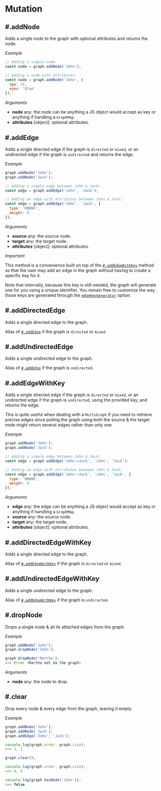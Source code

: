 # Mutation

## #.addNode

Adds a single node to the graph with optional attributes and returns the node.

*Example*

```js
// Adding a simple node:
const node = graph.addNode('John');

// Adding a node with attributes:
const node = graph.addNode('John', {
  age: 24,
  eyes: 'blue'
});
```

*Arguments*

* **node** <span class="code">any</span>: the node can be anything a JS object would accept as key or anything if handling a `GraphMap`.
* **attributes** <span class="code">[object]</span>: optional attributes.

## #.addEdge

Adds a single directed edge if the graph is `directed` or `mixed`, or an undirected edge if the graph is `undirected` and returns the edge.

*Example*

```js
graph.addNode('John');
graph.addNode('Jack');

// Adding a simple edge between John & Jack:
const edge = graph.addEdge('John', 'Jack');

// Adding an edge with attributes between John & Jack;
const edge = graph.addEdge('John', 'Jack', {
  type: 'KNOWS',
  weight: 0
});
```

*Arguments*

* **source** <span class="code">any</span>: the source node.
* **target** <span class="code">any</span>: the target node.
* **attributes** <span class="code">[object]</span>: optional attributes.

*Important*

This method is a convenience built on top of the [`#.addEdgeWithKey`](#addedgewithkey) method so that the user may add an edge in the graph without having to create a specific key for it.

Note that internally, because this key is still needed, the graph will generate one for you using a unique identifier. You remain free to customize the way those keys are generated through the [`edgeKeyGenerator`](./instantiation.md#arguments) option.

## #.addDirectedEdge

Adds a single directed edge to the graph.

Alias of [`#.addEdge`](#addedge) if the graph is `directed` or `mixed`.

## #.addUndirectedEdge

Adds a single undirected edge to the graph.

Alias of [`#.addEdge`](#addedge) if the graph is `undirected`.

## #.addEdgeWithKey

Adds a single directed edge if the graph is `directed` or `mixed`, or an undirected edge if the graph is `undirected`, using the provided key, and returns the edge.

This is quite useful when dealing with a `MultiGraph` if you need to retrieve precise edges since polling the graph using both the source & the target node might return several edges rather than only one.

*Example*

```js
graph.addNode('John');
graph.addNode('Jack');

// Adding a simple edge between John & Jack:
const edge = graph.addEdge('John->Jack', 'John', 'Jack');

// Adding an edge with attributes between John & Jack;
const edge = graph.addEdge('John->Jack', 'John', 'Jack', {
  type: 'KNOWS',
  weight: 0
});
```

*Arguments*

* **edge** <span class="code">any</span>: the edge can be anything a JS object would accept as key or anything if handling a `GraphMap`.
* **source** <span class="code">any</span>: the source node.
* **target** <span class="code">any</span>: the target node.
* **attributes** <span class="code">[object]</span>: optional attributes.

## #.addDirectedEdgeWithKey

Adds a single directed edge to the graph.

Alias of [`#.addEdgeWithKey`](#addedgewithkey) if the graph is `directed` or `mixed`.

## #.addUndirectedEdgeWithKey

Adds a single undirected edge to the graph.

Alias of [`#.addEdgeWithKey`](#addedgewithkey) if the graph is `undirected`.

## #.dropNode

Drops a single node & all its attached edges from the graph.

*Example*

```js
graph.addNode('John');
graph.dropNode('John');

graph.dropNode('Martha');
>>> Error <Martha not in the graph>
```

*Arguments*

* **node** <span class="code">any</span>: the node to drop.

## #.clear

Drop every node & every edge from the graph, leaving it empty.

*Example*

```js
graph.addNode('John');
graph.addNode('Jack');
graph.addEdge('John', 'Jack');

console.log(graph.order, graph.size);
>>> 2, 1

graph.clear();

console.log(graph.order, graph.size);
>>> 0, 0

console.log(graph.hasNode('John'));
>>> false
```
